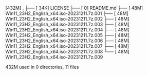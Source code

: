 [432M]  .
├── [ 34K]  LICENSE
├── [   0]  README.md
├── [ 48M]  Win11_23H2_English_x64.iso-20231211.7z.001
├── [ 48M]  Win11_23H2_English_x64.iso-20231211.7z.002
├── [ 48M]  Win11_23H2_English_x64.iso-20231211.7z.003
├── [ 48M]  Win11_23H2_English_x64.iso-20231211.7z.004
├── [ 48M]  Win11_23H2_English_x64.iso-20231211.7z.005
├── [ 48M]  Win11_23H2_English_x64.iso-20231211.7z.006
├── [ 48M]  Win11_23H2_English_x64.iso-20231211.7z.007
├── [ 48M]  Win11_23H2_English_x64.iso-20231211.7z.008
└── [ 48M]  Win11_23H2_English_x64.iso-20231211.7z.009

 432M used in 0 directories, 11 files
